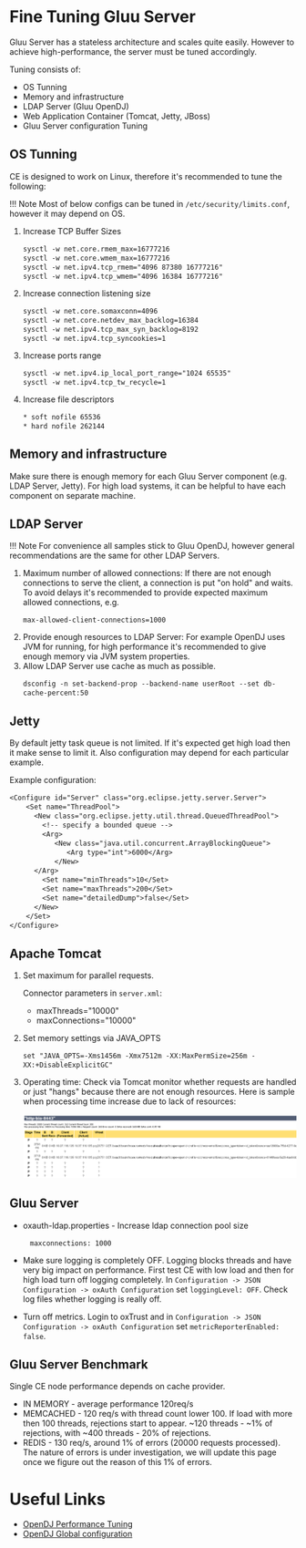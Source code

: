 # Fine Tuning Gluu Server
Gluu Server has a stateless architecture and scales quite easily. However to achieve high-performance, the server must be tuned accordingly.

Tuning consists of:

- OS Tunning   
- Memory and infrastructure   
- LDAP Server (Gluu OpenDJ)      
- Web Application Container (Tomcat, Jetty, JBoss)   
- Gluu Server configuration Tuning    

## OS Tunning

CE is designed to work on Linux, therefore it's recommended to tune the following:

!!! Note
    Most of below configs can be tuned in `/etc/security/limits.conf`, however it may depend on OS. 

1. Increase TCP Buffer Sizes
   ```
   sysctl -w net.core.rmem_max=16777216
   sysctl -w net.core.wmem_max=16777216
   sysctl -w net.ipv4.tcp_rmem="4096 87380 16777216"
   sysctl -w net.ipv4.tcp_wmem="4096 16384 16777216"
   ```

1. Increase connection listening size
   ```
   sysctl -w net.core.somaxconn=4096
   sysctl -w net.core.netdev_max_backlog=16384
   sysctl -w net.ipv4.tcp_max_syn_backlog=8192
   sysctl -w net.ipv4.tcp_syncookies=1
   ```

1. Increase ports range
   ```
   sysctl -w net.ipv4.ip_local_port_range="1024 65535"
   sysctl -w net.ipv4.tcp_tw_recycle=1
   ```

1. Increase file descriptors

   ```
   * soft nofile 65536
   * hard nofile 262144
   ```

## Memory and infrastructure

Make sure there is enough memory for each Gluu Server component (e.g. LDAP Server, Jetty). For high load systems, it can be helpful to have each component on separate machine.  

## LDAP Server

!!! Note
    For convenience all samples stick to Gluu OpenDJ, however general recommendations are the same for other LDAP Servers.

1. Maximum number of allowed connections: If there are not enough connections to serve the client, a connection is
put "on hold" and waits. To avoid delays it's recommended to provide expected maximum allowed connections, e.g. 
    ```
    max-allowed-client-connections=1000
    ```
1. Provide enough resources to LDAP Server: For example OpenDJ uses JVM for running, for high performance it's
    recommended to give enough memory via JVM system properties.
1. Allow LDAP Server use cache as much as possible.
   ```
   dsconfig -n set-backend-prop --backend-name userRoot --set db-cache-percent:50
   ```

## Jetty

By default jetty task queue is not limited. If it's expected get high load then it make sense to limit it. Also configuration may depend for each particular example.

Example configuration:
```
<Configure id="Server" class="org.eclipse.jetty.server.Server">
    <Set name="ThreadPool">
      <New class="org.eclipse.jetty.util.thread.QueuedThreadPool">
        <!-- specify a bounded queue -->
        <Arg>
           <New class="java.util.concurrent.ArrayBlockingQueue">
              <Arg type="int">6000</Arg>
           </New>
      </Arg>
        <Set name="minThreads">10</Set>
        <Set name="maxThreads">200</Set>
        <Set name="detailedDump">false</Set>
      </New>
    </Set>
</Configure>
```

## Apache Tomcat

1. Set maximum for parallel requests.    

   Connector parameters in `server.xml`:
      - maxThreads="10000"
      - maxConnections="10000"
     
1. Set memory settings via JAVA_OPTS    
    ```
    set "JAVA_OPTS=-Xms1456m -Xmx7512m -XX:MaxPermSize=256m -XX:+DisableExplicitGC"
    ```
1. Operating time: Check via Tomcat monitor whether requests are handled or just "hangs" because there are not enough resources. Here is sample when processing time increase due to lack of resources:

   ![tomcatStatus](../img/admin-guide/fine-tuning/tomcatStatus.png)

## Gluu Server

- oxauth-ldap.properties - Increase ldap connection pool size
```
     maxconnections: 1000
```

- Make sure logging is completely OFF. Logging blocks threads and have very big impact on performance. First test CE with low load and then for high load turn off logging completely.
In `Configuration -> JSON Configuration -> oxAuth Configuration` set `loggingLevel: OFF`. Check log files whether logging is really off.
 
- Turn off metrics. Login to oxTrust and in `Configuration -> JSON Configuration -> oxAuth Configuration` set `metricReporterEnabled: false`.

## Gluu Server Benchmark

Single CE node performance depends on cache provider. 

- IN MEMORY - average performance 120req/s 
- MEMCACHED - 120 req/s with thread count lower 100. If load with more then 100 threads, rejections start to appear. ~120 threads - ~1% of rejections, with ~400 threads - 20% of rejections.
- REDIS - 130 req/s, around 1% of errors (20000 requests processed). The nature of errors is under investigation, we will update this page once we figure out the reason of this 1% of errors.

# Useful Links

- [OpenDJ Performance Tuning](https://backstage.forgerock.com/#!/docs/opendj/2.6.0/admin-guide/chap-tuning)
- [OpenDJ Global configuration](http://opendj.forgerock.org/opendj-server/configref/global.html#max-allowed-client-connections)
